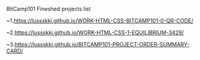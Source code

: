 BitCamp101 Fineshed projects list

~1.https://lussskki.github.io/WORK-HTML-CSS-BITCAMP101-0-QR-CODE/ 

~2.https://lussskki.github.io/WORK-HTML-CSS-1-EQUILIBRIUM-3429/

~3.https://lussskki.github.io/BITCAMP101-PROJECT-ORDER-SUMMARY-CARD/
